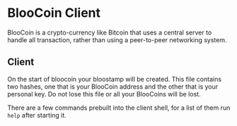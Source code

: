 BlooCoin Client
===============

BlooCoin is a crypto-currency like Bitcoin that uses a central server to handle all transaction, rather than using a peer-to-peer networking system.

Client
------
On the start of bloocoin your bloostamp will be created. This file contains two hashes, one that is your BlooCoin address and the other that is your personal key. Do not lose this file or all your BlooCoins will be lost.

There are a few commands prebuilt into the client shell, for a list of them run `help` after starting it.
